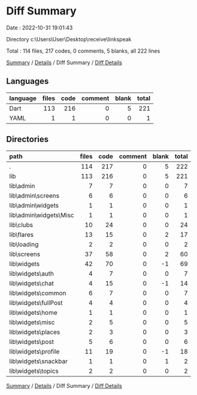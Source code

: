 # Diff Summary

Date : 2022-10-31 19:01:43

Directory c:\\Users\\User\\Desktop\\receive\\linkspeak

Total : 114 files,  217 codes, 0 comments, 5 blanks, all 222 lines

[Summary](results.md) / [Details](details.md) / Diff Summary / [Diff Details](diff-details.md)

## Languages
| language | files | code | comment | blank | total |
| :--- | ---: | ---: | ---: | ---: | ---: |
| Dart | 113 | 216 | 0 | 5 | 221 |
| YAML | 1 | 1 | 0 | 0 | 1 |

## Directories
| path | files | code | comment | blank | total |
| :--- | ---: | ---: | ---: | ---: | ---: |
| . | 114 | 217 | 0 | 5 | 222 |
| lib | 113 | 216 | 0 | 5 | 221 |
| lib\\admin | 7 | 7 | 0 | 0 | 7 |
| lib\\admin\\screens | 6 | 6 | 0 | 0 | 6 |
| lib\\admin\\widgets | 1 | 1 | 0 | 0 | 1 |
| lib\\admin\\widgets\\Misc | 1 | 1 | 0 | 0 | 1 |
| lib\\clubs | 10 | 24 | 0 | 0 | 24 |
| lib\\flares | 13 | 15 | 0 | 2 | 17 |
| lib\\loading | 2 | 2 | 0 | 0 | 2 |
| lib\\screens | 37 | 58 | 0 | 2 | 60 |
| lib\\widgets | 42 | 70 | 0 | -1 | 69 |
| lib\\widgets\\auth | 4 | 7 | 0 | 0 | 7 |
| lib\\widgets\\chat | 4 | 15 | 0 | -1 | 14 |
| lib\\widgets\\common | 6 | 7 | 0 | 0 | 7 |
| lib\\widgets\\fullPost | 4 | 4 | 0 | 0 | 4 |
| lib\\widgets\\home | 1 | 1 | 0 | 0 | 1 |
| lib\\widgets\\misc | 2 | 5 | 0 | 0 | 5 |
| lib\\widgets\\places | 2 | 3 | 0 | 0 | 3 |
| lib\\widgets\\post | 5 | 6 | 0 | 0 | 6 |
| lib\\widgets\\profile | 11 | 19 | 0 | -1 | 18 |
| lib\\widgets\\snackbar | 1 | 1 | 0 | 1 | 2 |
| lib\\widgets\\topics | 2 | 2 | 0 | 0 | 2 |

[Summary](results.md) / [Details](details.md) / Diff Summary / [Diff Details](diff-details.md)